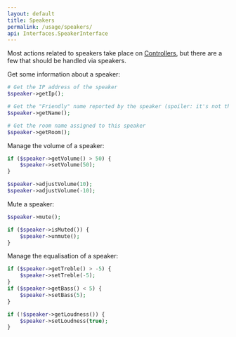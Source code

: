 ```yaml
---
layout: default
title: Speakers
permalink: /usage/speakers/
api: Interfaces.SpeakerInterface
---
```


Most actions related to speakers take place on [Controllers](../../controllers/play-some-music/), but there are a few that should be handled via speakers.

Get some information about a speaker:

```php
# Get the IP address of the speaker
$speaker->getIp();

# Get the "Friendly" name reported by the speaker (spoiler: it's not that friendly)
$speaker->getName();

# Get the room name assigned to this speaker
$speaker->getRoom();
```


Manage the volume of a speaker:

```php
if ($speaker->getVolume() > 50) {
    $speaker->setVolume(50);
}

$speaker->adjustVolume(10);
$speaker->adjustVolume(-10);
```


Mute a speaker:

```php
$speaker->mute();

if ($speaker->isMuted()) {
    $speaker->unmute();
}
```


Manage the equalisation of a speaker:

```php
if ($speaker->getTreble() > -5) {
    $speaker->setTreble(-5);
}
if ($speaker->getBass() < 5) {
    $speaker->setBass(5);
}

if (!$speaker->getLoudness()) {
    $speaker->setLoudness(true);
}
```
